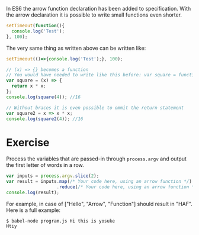 In ES6 the arrow function declaration has been added to specification. With the arrow declaration it is possible to write small functions even shorter.

```javascript
setTimeout(function(){
  console.log('Test');
}, 100);

```

The very same thing as written above can be written like:

```javascript
setTimeout(()=>{console.log('Test');}, 100);
```

```javascript
// (x) => {} becomes a function
// You would have needed to write like this before: var square = function(x) { return x * x; };
var square = (x) => {
  return x * x;
};
console.log(square(4)); //16

// Without braces it is even possible to ommit the return statement
var square2 = x => x * x;
console.log(square2(4)); //16
```

# Exercise

Process the variables that are passed-in through `process.argv` and output the first letter of words in a row.

```javascript
var inputs = process.argv.slice(2);
var result = inputs.map(/* Your code here, using an arrow function */)
                   .reduce(/* Your code here, using an arrow function */);
console.log(result);
```

For example, in case of ["Hello", "Arrow", "Function"] should result in "HAF". Here is a full example:

```shell
$ babel-node program.js Hi this is yosuke 
Htiy
```

